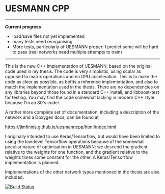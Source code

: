 UESMANN CPP
===========

---
**Current progress**
* load/save files not yet implemented
* many tests need reorganising 
* More tests, particularly of UESMANN proper:
I predict some will be hard to pass
(real networks need multiple attempts to train)

---


This is the new C++ implementation of UESMANN, based on the original
code used in my thesis. 
The code is very simplistic, using scalar as opposed to matrix operations
and no GPU acceleration. This is to make the code as clear as possible,
as befits a reference implementation, and also to match the implementation
used in the thesis. There are no dependencies on any libraries beyond
those found in a standard C++ install, and libboost-test for testing.
You may find the code somewhat lacking in modern C++ style because I'm
an 80's coder.

A rather more complete set of documentation, including a description
of the network and a Doxygen docs, can be found at

https://jimfinnis.github.io/uesmanncpp/html/index.html

I originally intended to use Keras/Tensorflow,
but would have been limited to using the low-level Tensorflow operations
because of the somewhat peculiar nature of optimisation in UESMANN:
we descend the gradient relative to the weights for one function,
and the gradient relative to the weights times some constant for the other.
A Keras/Tensorflow implementation is planned.

Implementations of the other network types mentioned in the thesis
are also included.

[![Build Status](https://travis-ci.com/jimfinnis/uesmanncpp.svg?branch=master)](https://travis-ci.com/jimfinnis/uesmanncpp)
